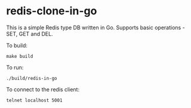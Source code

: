 # redis-clone-in-go

This is a simple Redis type DB written in Go. Supports basic operations - SET, GET and DEL.

To build:
```
make build
```

To run:
```
./build/redis-in-go
```

To connect to the redis client:
```
telnet localhost 5001
```